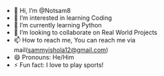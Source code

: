 - 👋 Hi, I’m @Notsam8
- 👀 I’m interested in learning Coding
- 🌱 I’m currently learning Python
- 💞️ I’m looking to collaborate on Real World Projects
- 📫 How to reach me, You can reach me via mail(sammyishola12@gmail.com)
- 😄 Pronouns: He/Him
- ⚡ Fun fact: I love to play sports!

<!---
Notsam8/Notsam8 is a ✨ special ✨ repository because its `README.md` (this file) appears on your GitHub profile.
You can click the Preview link to take a look at your changes.
--->
